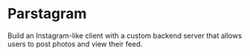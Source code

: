 # Parstagram
Build an Instagram-like client with a custom backend server that allows users to post photos and view their feed.

